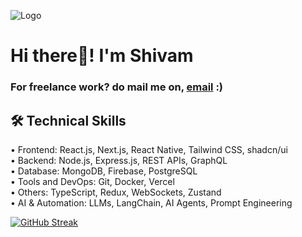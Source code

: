 
![Logo](https://1.bp.blogspot.com/-X_BxtPcVfN4/WwF5ZM5grVI/AAAAAAAAVHI/jVtstbmChr04hprc1KiE1rEBgSPvhiCpACLcBGAs/w1200-h630-p-k-no-nu/deadpool-2-ryan-reynolds-movie-review-resenha-banner-filmes-blog-tudo-que-motiva-resenha-critica-filme.jpg)

# Hi there👋! I'm Shivam

### For freelance work? do mail me on, [email](mailto:shivam1999.gaikwad@gmail.com) :)
## 🛠 Technical Skills
• Frontend: React.js, Next.js, React Native, Tailwind CSS, shadcn/ui \
• Backend: Node.js, Express.js, REST APIs, GraphQL \
• Database: MongoDB, Firebase, PostgreSQL \
• Tools and DevOps: Git, Docker, Vercel \
• Others: TypeScript, Redux, WebSockets, Zustand \
• AI & Automation: LLMs, LangChain, AI Agents, Prompt Engineering



[![GitHub Streak](https://streak-stats.demolab.com/?user=aushin19)](https://git.io/streak-stats)

